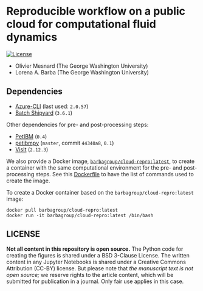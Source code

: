 # Reproducible workflow on a public cloud for computational fluid dynamics

[![License](https://img.shields.io/badge/License-BSD%203--Clause-blue.svg)](https://github.com/barbagroup/cloud-repro/raw/master/LICENSE)

* Olivier Mesnard (The George Washington University)
* Lorena A. Barba (The George Washington University)

## Dependencies

* [Azure-CLI](https://github.com/Azure/azure-cli) (last used: `2.0.57`)
* [Batch Shipyard](https://github.com/Azure/batch-shipyard) (`3.6.1`)

Other dependencies for pre- and post-processing steps:

* [PetIBM](https://github.com/barbagroup/PetIBM) (`0.4`)
* [petibmpy](https://github.com/mesnardo/petibmpy) (`master`, commit `44340a8`, `0.1`)
* [VisIt](https://wci.llnl.gov/simulation/computer-codes/visit) (`2.12.3`)

We also provide a Docker image, [`barbagroup/cloud-repro:latest`](https://cloud.docker.com/u/barbagroup/repository/docker/barbagroup/cloud-repro), to create a container with the same computational environment for the pre- and post-processing steps.
See this [Dockerfile](https://github.com/barbagroup/cloud-repro/blob/master/docker/prepost/Dockerfile) to have the list of commands used to create the image.

To create a Docker container based on the `barbagroup/cloud-repro:latest` image:

```shell
docker pull barbagroup/cloud-repro:latest
docker run -it barbagroup/cloud-repro:latest /bin/bash
```

## LICENSE

**Not all content in this repository is open source.** The Python code for creating the figures is shared under a BSD 3-Clause License.
The written content in any Jupyter Notebooks is shared under a Creative Commons Attribution (CC-BY) license.
But please note that _the manuscript text is not open source;_ we reserve rights to the article content, which will be submitted for publication in a journal.
Only fair use applies in this case.
